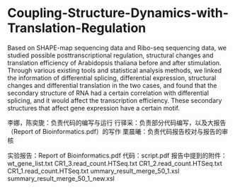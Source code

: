 # Coupling-Structure-Dynamics-with-Translation-Regulation
Based on SHAPE-map sequencing data and Ribo-seq sequencing data, we studied possible posttranscriptional  regulation, structural changes and translation efficiency of Arabidopsis thaliana before and after stimulation.  Through various existing tools and statistical analysis methods, we linked the information of differential  splicing, differential expression, structural changes and differential translation in the two cases, and found that  the secondary structure of RNA had a certain correlation with differential splicing, and it would affect the  transcription efficiency. These secondary structures that affect gene expression have a certain motif.

李娜，陈奕旎：负责代码的编写与运行
行驿采：负责部分代码编写，以及大报告（Report of Bioinformatics.pdf）的写作
栗晨曦：负责代码报告校对与报告的审核

实验报告：Report of Bioinformatics.pdf
代码：script.pdf
报告中提到的附件：
wt_gene_list.txt
CR1_3.read_count.HTSeq.txt
CR1_2.read_count.HTSeq.txt
CR1_1.read_count.HTSeq.txt
ummary_result_merge_50_1.xsl
summary_result_merge_50_1_new.xsl
